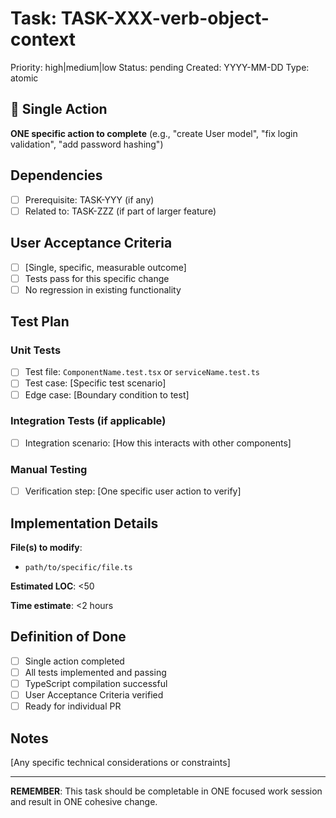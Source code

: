 # Task: TASK-XXX-verb-object-context
Priority: high|medium|low
Status: pending
Created: YYYY-MM-DD
Type: atomic

## 🎯 Single Action
**ONE specific action to complete** (e.g., "create User model", "fix login validation", "add password hashing")

## Dependencies
- [ ] Prerequisite: TASK-YYY (if any)
- [ ] Related to: TASK-ZZZ (if part of larger feature)

## User Acceptance Criteria
- [ ] [Single, specific, measurable outcome]
- [ ] Tests pass for this specific change
- [ ] No regression in existing functionality

## Test Plan
### Unit Tests
- [ ] Test file: `ComponentName.test.tsx` or `serviceName.test.ts`
- [ ] Test case: [Specific test scenario]
- [ ] Edge case: [Boundary condition to test]

### Integration Tests (if applicable)
- [ ] Integration scenario: [How this interacts with other components]

### Manual Testing
- [ ] Verification step: [One specific user action to verify]

## Implementation Details
**File(s) to modify**: 
- `path/to/specific/file.ts`

**Estimated LOC**: <50

**Time estimate**: <2 hours

## Definition of Done
- [ ] Single action completed
- [ ] All tests implemented and passing
- [ ] TypeScript compilation successful
- [ ] User Acceptance Criteria verified
- [ ] Ready for individual PR

## Notes
[Any specific technical considerations or constraints]

---
**REMEMBER**: This task should be completable in ONE focused work session and result in ONE cohesive change.